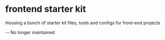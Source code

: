 frontend starter kit
==============

Housing a bunch of starter kit files, tools and configs for front-end projects

-- No longer maintained
